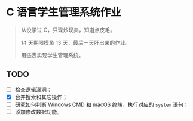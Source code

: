 # C 语言学生管理系统作业
> 从没学过 C，只现炒现卖，知道点皮毛。
> 
> 14 天期限摸鱼 13 天，最后一天肝出来的作业。
>
> 用链表实现学生管理系统。

## TODO
- [ ] 检查逻辑漏洞；
- [x] 合并搜索和其它操作；
- [ ] 研究如何判断 Windows CMD 和 macOS 终端，执行对应的 ```system``` 语句；
- [ ] 添加修改数据功能。
